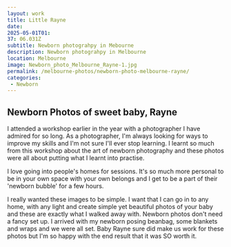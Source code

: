 ```yaml
---
layout: work
title: Little Rayne
date: 
2025-05-01T01: 
37: 06.031Z
subtitle: Newborn photograhpy in Mebourne
description: Newborn photograhpy in Melbourne
location: Melbourne
image: Newborn_photo_Melbourne_Rayne-1.jpg
permalink: /melbourne-photos/newborn-photo-melbourne-rayne/
categories:
 - Newborn
---
```


## Newborn Photos of sweet baby, Rayne

I attended a workshop earlier in the year with a photographer I have admired for so long. As a photographer, I'm always looking for ways to improve my skills and I'm not sure I'll ever stop learning. I learnt so much from this workshop about the art of newborn photography and these photos were all about putting what I learnt into practise.

I love going into people's homes for sessions. It's so much more personal to be in your own space with your own belongs and I get to be a part of their 'newborn bubble' for a few hours.

I really wanted these images to be simple. I want that I can go in to any home, with any light and create simple yet beautiful photos of your baby and these are exactly what I walked away with. Newborn photos don't need a fancy set up. I arrived with my newborn posing beanbag, some blankets and wraps and we were all set. Baby Rayne sure did make us work for these photos but I'm so happy with the end result that it was SO worth it.
